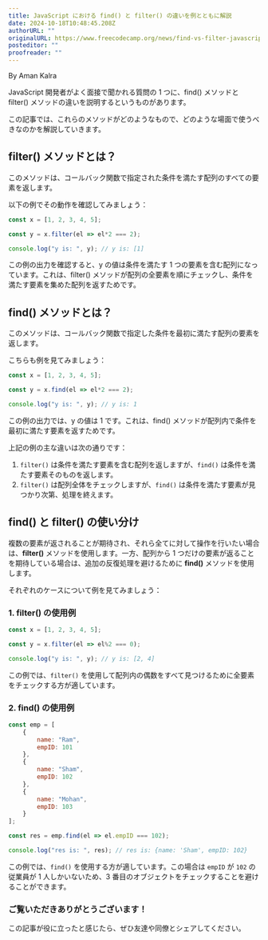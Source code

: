 ```yaml
---
title: JavaScript における find() と filter() の違いを例とともに解説
date: 2024-10-18T10:48:45.208Z
authorURL: ""
originalURL: https://www.freecodecamp.org/news/find-vs-filter-javascript/
posteditor: ""
proofreader: ""
---
```


By Aman Kalra

<!-- more -->

JavaScript 開発者がよく面接で聞かれる質問の 1 つに、find() メソッドと filter() メソッドの違いを説明するというものがあります。

この記事では、これらのメソッドがどのようなもので、どのような場面で使うべきなのかを解説していきます。

## filter() メソッドとは？

このメソッドは、コールバック関数で指定された条件を満たす配列のすべての要素を返します。

以下の例でその動作を確認してみましょう：

```javascript
const x = [1, 2, 3, 4, 5];

const y = x.filter(el => el*2 === 2);

console.log("y is: ", y); // y is: [1]
```

この例の出力を確認すると、y の値は条件を満たす 1 つの要素を含む配列になっています。これは、filter() メソッドが配列の全要素を順にチェックし、条件を満たす要素を集めた配列を返すためです。

## find() メソッドとは？

このメソッドは、コールバック関数で指定した条件を最初に満たす配列の要素を返します。

こちらも例を見てみましょう：

```javascript
const x = [1, 2, 3, 4, 5];

const y = x.find(el => el*2 === 2);

console.log("y is: ", y); // y is: 1
```

この例の出力では、y の値は 1 です。これは、find() メソッドが配列内で条件を最初に満たす要素を返すためです。

上記の例の主な違いは次の通りです：

1. `filter()` は条件を満たす要素を含む配列を返しますが、`find()` は条件を満たす要素そのものを返します。
2. `filter()` は配列全体をチェックしますが、`find()` は条件を満たす要素が見つかり次第、処理を終えます。

## find() と filter() の使い分け

複数の要素が返されることが期待され、それら全てに対して操作を行いたい場合は、**filter()** メソッドを使用します。一方、配列から 1 つだけの要素が返ることを期待している場合は、追加の反復処理を避けるために **find()** メソッドを使用します。

それぞれのケースについて例を見てみましょう：

### 1\. filter() の使用例

```javascript
const x = [1, 2, 3, 4, 5];

const y = x.filter(el => el%2 === 0);

console.log("y is: ", y); // y is: [2, 4]
```

この例では、`filter()` を使用して配列内の偶数をすべて見つけるために全要素をチェックする方が適しています。

### 2\. find() の使用例

```javascript
const emp = [
    {
        name: "Ram",
        empID: 101
    },
    {
        name: "Sham",
        empID: 102
    },
    {
        name: "Mohan",
        empID: 103
    }
];

const res = emp.find(el => el.empID === 102);

console.log("res is: ", res); // res is: {name: 'Sham', empID: 102}
```

この例では、`find()` を使用する方が適しています。この場合は `empID` が `102` の従業員が 1 人しかいないため、3 番目のオブジェクトをチェックすることを避けることができます。

### **ご覧いただきありがとうございます！**

この記事が役に立ったと感じたら、ぜひ友達や同僚とシェアしてください。


